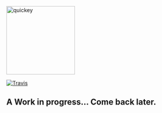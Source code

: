 <p align="left">
    <img alt="quickey" src="https://raw.githubusercontent.com/quickey/quickey/master/assets/logo.png" width="180">
</p>

[//]:![quickey](https://img.shields.io/npm/v/quickey/quickey.svg?style=flat-square)
[![Travis](https://img.shields.io/travis/quickey/quickey.svg?style=flat-square)](https://travis-ci.org/quickey/quickey)

## A Work in progress... Come back later.
